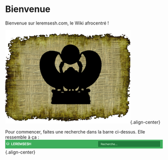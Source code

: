<!-- TITLE: LEREMSESH.COM -->
<!-- SUBTITLE: Page d'acceuil -->


# Bienvenue
Bienvenue sur leremsesh.com, le Wiki afrocentré !

![Logo Leremsesh Com](/uploads/logo/logo-leremsesh-com.png "Logo Leremsesh Com"){.align-center}

Pour commencer, faites une recherche dans la barre ci-dessus. Elle ressemble à ça :
![Zone De Recherche](/uploads/interface-web-leremsesh/zone-de-recherche.png "Zone De Recherche"){.align-center}